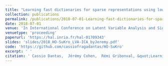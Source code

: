 ```yaml
---
title: "Learning fast dictionaries for sparse representations using low-rank tensor decompositions"
collection: publications
permalink: /publications/2018-07-01-Learning-fast-dictionaries-for-sparse-representations-using-low-rank-tensor-decompositions
date: 2018-07-01
venue: 'In International Conference on Latent Variable Analysis and Signal Separation (LVA/ICA)'
venuetype: 'proceeding'
paperurl: 'https://hal.inria.fr/hal-01709343'
slides: 'slides/2018_HO-SuKro_LVA-ICA_byJeremy.pdf'
code: 'https://github.com/cassiofragadantas/HO-SuKro'
excerpt: ' '
citation: ' Cassio Dantas,  Jérémy Cohen,  Rémi Gribonval, &quot;Learning fast dictionaries for sparse representations using low-rank tensor decompositions.&quot; In International Conference on Latent Variable Analysis and Signal Separation (LVA/ICA), 2018.'
---
```

